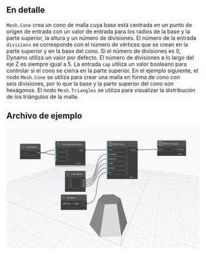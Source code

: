 ## En detalle
`Mesh.Cone` crea un cono de malla cuya base está centrada en un punto de origen de entrada con un valor de entrada para los radios de la base y la parte superior, la altura y un número de divisiones. El número de la entrada `divisions` se corresponde con el número de vértices que se crean en la parte superior y en la base del cono. Si el número de divisiones es 0, Dynamo utiliza un valor por defecto. El número de divisiones a lo largo del eje Z es siempre igual a 5. La entrada `cap` utiliza un valor booleano para controlar si el cono se cierra en la parte superior.
En el ejemplo siguiente, el nodo `Mesh.Cone` se utiliza para crear una malla en forma de cono con seis divisiones, por lo que la base y la parte superior del cono son hexágonos. El nodo `Mesh.Triangles` se utiliza para visualizar la distribución de los triángulos de la malla.


## Archivo de ejemplo

![Example](./Autodesk.DesignScript.Geometry.Mesh.Cone_img.jpg)
